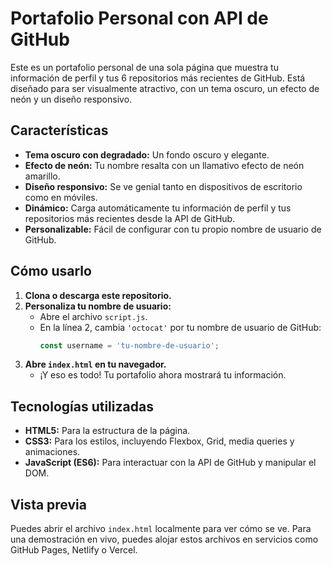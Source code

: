# Portafolio Personal con API de GitHub

Este es un portafolio personal de una sola página que muestra tu información de perfil y tus 6 repositorios más recientes de GitHub. Está diseñado para ser visualmente atractivo, con un tema oscuro, un efecto de neón y un diseño responsivo.

## Características

-   **Tema oscuro con degradado:** Un fondo oscuro y elegante.
-   **Efecto de neón:** Tu nombre resalta con un llamativo efecto de neón amarillo.
-   **Diseño responsivo:** Se ve genial tanto en dispositivos de escritorio como en móviles.
-   **Dinámico:** Carga automáticamente tu información de perfil y tus repositorios más recientes desde la API de GitHub.
-   **Personalizable:** Fácil de configurar con tu propio nombre de usuario de GitHub.

## Cómo usarlo

1.  **Clona o descarga este repositorio.**
2.  **Personaliza tu nombre de usuario:**
    -   Abre el archivo `script.js`.
    -   En la línea 2, cambia `'octocat'` por tu nombre de usuario de GitHub:
        ```javascript
        const username = 'tu-nombre-de-usuario';
        ```
3.  **Abre `index.html` en tu navegador.**
    -   ¡Y eso es todo! Tu portafolio ahora mostrará tu información.

## Tecnologías utilizadas

-   **HTML5:** Para la estructura de la página.
-   **CSS3:** Para los estilos, incluyendo Flexbox, Grid, media queries y animaciones.
-   **JavaScript (ES6):** Para interactuar con la API de GitHub y manipular el DOM.

## Vista previa

Puedes abrir el archivo `index.html` localmente para ver cómo se ve. Para una demostración en vivo, puedes alojar estos archivos en servicios como GitHub Pages, Netlify o Vercel.
